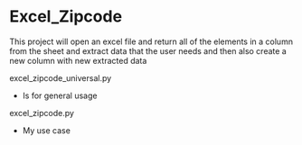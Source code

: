 # Excel_Zipcode
This project will open an excel file and return all of the elements in a column from the sheet and extract data that the user needs and then also create a new column with new extracted data

excel_zipcode_universal.py
 - Is for general usage

excel_zipcode.py
 - My use case

